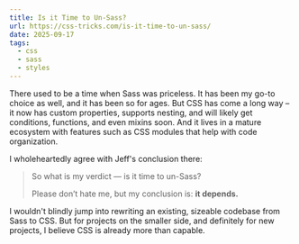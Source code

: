 ```yaml
---
title: Is it Time to Un-Sass?
url: https://css-tricks.com/is-it-time-to-un-sass/
date: 2025-09-17
tags:
  - css
  - sass
  - styles
---
```

There used to be a time when Sass was priceless. It has been my go-to choice as well, and it has been so for ages. But CSS has come a long way – it now has custom properties, supports nesting, and will likely get conditions, functions, and even mixins soon. And it lives in a mature ecosystem with features such as CSS modules that help with code organization.

I wholeheartedly agree with Jeff's conclusion there:

> So what is my verdict — is it time to un-Sass?
> 
> Please don’t hate me, but my conclusion is: **it depends.**

I wouldn't blindly jump into rewriting an existing, sizeable codebase from Sass to CSS. But for projects on the smaller side, and definitely for new projects, I believe CSS is already more than capable.
